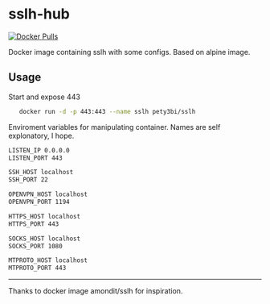 sslh-hub
========

[![Docker Pulls](https://img.shields.io/docker/pulls/shaddysignal/sslh-hub.svg)](https://hub.docker.com/r/shaddysignal/sslh-hub/)

Docker image containing sslh with some configs. Based on alpine image.

Usage
-----

Start and expose 443
```bash
   docker run -d -p 443:443 --name sslh pety3bi/sslh
```

Enviroment variables for manipulating container. Names are self explonatory, I hope.
```bash
LISTEN_IP 0.0.0.0
LISTEN_PORT 443

SSH_HOST localhost
SSH_PORT 22

OPENVPN_HOST localhost
OPENVPN_PORT 1194

HTTPS_HOST localhost
HTTPS_PORT 443

SOCKS_HOST localhost
SOCKS_PORT 1080

MTPROTO_HOST localhost
MTPROTO_PORT 443
```

----

Thanks to docker image amondit/sslh for inspiration.
